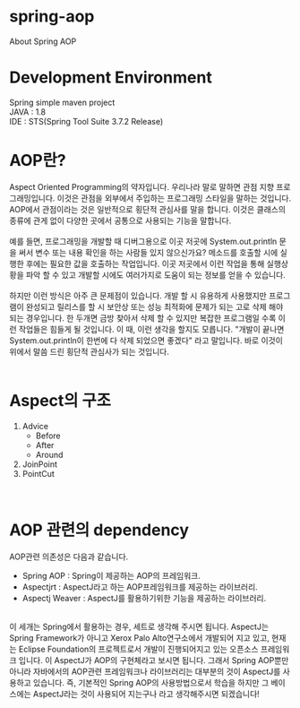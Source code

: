 # spring-aop
About Spring AOP

# Development Environment<br/>
Spring simple maven project<br>
JAVA : 1.8<br>
IDE : STS(Spring Tool Suite 3.7.2 Release)<br>

# AOP란?
Aspect Oriented Programming의 약자입니다. 우리나라 말로 말하면 관점 지향 프로그래밍입니다. 이것은 관점을 외부에서 주입하는 프로그래밍 스타일을 말하는 것입니다. AOP에서 관점이라는 것은 일반적으로 횡단적 관심사를 말을 합니다. 이것은 클래스의 종류에 관게 없이 다양한 곳에서 공통으로 사용되는 기능을 말합니다.
<br><br>
예를 들면, 프로그래밍을 개발할 때 디버그용으로 이곳 저곳에 System.out.println 문을 써서 변수 또는 내용 확인을 하는 사람들 있지 않으신가요? 메소드를 호출할 시에 실행한 후에는 필요한 값을 호출하는 작업입니다. 이곳 저곳에서 이런 작업을 통해 실행상황을 파악 할 수 있고 개발할 시에도 여러가지로 도움이 되는 정보를 얻을 수 있습니다.
<br><br>
하지만 이런 방식은 아주 큰 문제점이 있습니다. 개발 할 시 유용하게 사용했지만 프로그램이 완성되고 릴리스를 할 시 보안상 또는 성능 최적화에 문제가 되는 고로 삭제 해야 되는 경우입니다. 한 두개면 금방 찾아서 삭제 할 수 있지만 복잡한 프로그램일 수록 이런 작업들은 힘들게 될 것입니다. 이 때, 이런 생각을 할지도 모릅니다. "개발이 끝나면 System.out.println이 한번에 다 삭제 되었으면 좋겠다" 라고 말입니다. 바로 이것이 위에서 말씀 드린 횡단적 관심사가 되는 것입니다.
<br><br>

# Aspect의 구조
1. Advice
   - Before
   - After
   - Around
2. JoinPoint
3. PointCut
<br>

# AOP 관련의 dependency
AOP관련 의존성은 다음과 같습니다.<br>
  - Spring AOP : Spring이 제공하는 AOP의 프레임워크.<br>
  - Aspectjrt : AspectJ라고 하는 AOP프레임워크를 제공하는 라이브러리.<br>
  - Aspectj Weaver : AspectJ를 활용하기위한 기능을 제공하는 라이브러리.<br>
<br>
 이 세개는 Spring에서 활용하는 경우, 세트로 생각해 주시면 됩니다. AspectJ는 Spring Framework가 아니고 Xerox Palo Alto연구소에서 개발되어 지고 있고, 현재는 Eclipse Foundation의 프로젝트로서 개발이 진행되어지고 있는 오픈소스 프레임워크 입니다. 이 AspectJ가 AOP의 구현체라고 보시면 됩니다. 그래서 Spring AOP뿐만 아니라 자바에서의 AOP관련 프레임워크나 라이브러리는 대부분의 것이 AspectJ를 사용하고 있습니다. 즉, 기본적인 Spring AOP의 사용방법으로서 학습을 하지만 그 베이스에는 AspectJ라는 것이 사용되어 지는구나 라고 생각해주시면 되겠습니다!
